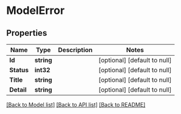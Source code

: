# ModelError

## Properties

Name | Type | Description | Notes
------------ | ------------- | ------------- | -------------
**Id** | **string** |  | [optional] [default to null]
**Status** | **int32** |  | [optional] [default to null]
**Title** | **string** |  | [optional] [default to null]
**Detail** | **string** |  | [optional] [default to null]

[[Back to Model list]](../README.md#documentation-for-models) [[Back to API list]](../README.md#documentation-for-api-endpoints) [[Back to README]](../README.md)


